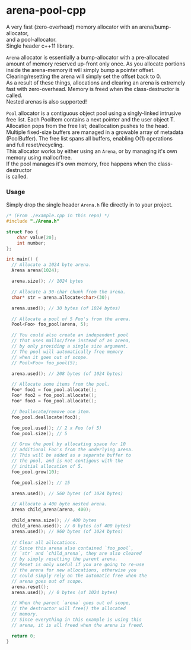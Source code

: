 # arena-pool-cpp

A very fast (zero-overhead) memory allocator with an arena/bump-allocator,  
and a pool-allocator.  
Single header c++11 library.

`Arena` allocator is essentially a bump-allocator with a pre-allocated  
amount of memory reserved up-front only once. As you allocate portions  
inside the arena-memory it will simply bump a pointer offset.  
Clearing/resetting the arena will simply set the offset back to 0.  
As a result of these things, allocations and clearing an arena is extremely  
fast with zero-overhead. Memory is freed when the class-destructor is called.  
Nested arenas is also supported!

`Pool` allocator is a contiguous object pool using a singly-linked intrusive  
free list. Each PoolItem<T> contains a next pointer and the user object T.  
Allocation pops from the free list; deallocation pushes to the head.  
Multiple fixed-size buffers are managed in a growable array of metadata  
(PoolBuffer<T>). The free list spans all buffers, enabling O(1) operations  
and full reset/recycling.  
This allocator works by either using an `Arena`, or by managing it's own  
memory using malloc/free.  
If the pool manages it's own memory, free happens when the class-destructor  
is called.

### Usage

Simply drop the single header `Arena.h` file directly in to your project. 

```cpp
/* (From ./example.cpp in this repo) */
#include "./Arena.h"

struct Foo {
    char value[20];
    int number;
};

int main() {
  // Allocate a 1024 byte arena.
  Arena arena(1024);

  arena.size(); // 1024 bytes

  // Allocate a 30-char chunk from the arena.
  char* str = arena.allocate<char>(30);

  arena.used(); // 30 bytes (of 1024 bytes)

  // Allocate a pool of 5 Foo's from the arena.
  Pool<Foo> foo_pool(arena, 5); 

  // You could also create an independent pool
  // that uses malloc/free instead of an arena,
  // by only providing a single size argument.
  // The pool will automatically free memory
  // when it goes out of scope.
  // Pool<Foo> foo_pool(5); 

  arena.used(); // 208 bytes (of 1024 bytes)

  // Allocate some items from the pool.
  Foo* foo1 = foo_pool.allocate();
  Foo* foo2 = foo_pool.allocate();
  Foo* foo3 = foo_pool.allocate();

  // Deallocate/remove one item.
  foo_pool.deallocate(foo3);

  foo_pool.used(); // 2 x Foo (of 5)
  foo_pool.size(); // 5

  // Grow the pool by allocating space for 10
  // additional Foo's from the underlying arena.
  // This will be added as a separate buffer to
  // the pool, and is not contigous with the
  // initial allocation of 5.
  foo_pool.grow(10);

  foo_pool.size(); // 15 

  arena.used(); // 560 bytes (of 1024 bytes)

  // Allocate a 400 byte nested arena.
  Arena child_arena(arena, 400);

  child_arena.size(); // 400 bytes
  child_arena.used(); // 0 bytes (of 400 bytes)
  arena.used(); // 960 bytes (of 1024 bytes)
   
  // Clear all allocations.
  // Since this arena also contained `foo_pool`,
  // `str` and `child_arena`, they are also cleared
  // by simply resetting the parent arena.
  // Reset is only useful if you are going to re-use
  // the arena for new allocations, otherwise you
  // could simply rely on the automatic free when the
  // arena goes out of scope.
  arena.reset(); 
  arena.used(); // 0 bytes (of 1024 bytes)

  // When the parent `arena` goes out of scope,
  // the destructor will free() the allocated
  // memory.
  // Since everything in this example is using this
  // arena, it is all freed when the arena is freed. 

  return 0;
}
```

